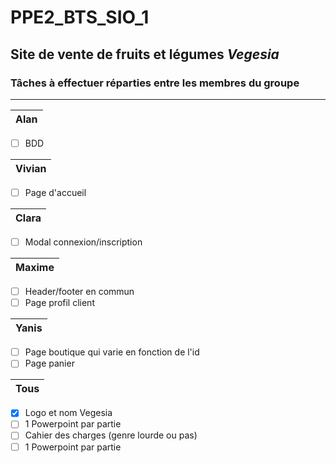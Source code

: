 # PPE2_BTS_SIO_1
## Site de vente de fruits et légumes *Vegesia*
### Tâches à effectuer réparties entre les membres du groupe

---------------------------------------------------------------

Alan |    
------------ |
- [ ] BDD

Vivian               |
-------------------- |
- [ ] Page d'accueil

Clara        |
------------ |
- [ ] Modal connexion/inscription

Maxime       |
------------ |
- [ ] Header/footer en commun
- [ ] Page profil client

Yanis        |
------------ |
- [ ] Page boutique qui varie en fonction de l'id
- [ ] Page panier

Tous         |
------------ |
- [x] Logo et nom Vegesia
- [ ] 1 Powerpoint par partie
- [ ] Cahier des charges (genre lourde ou pas)
- [ ] 1 Powerpoint par partie
